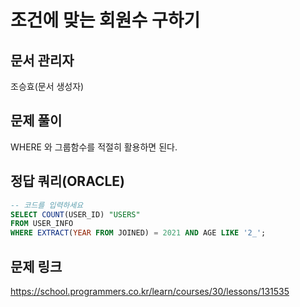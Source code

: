 # 조건에 맞는 회원수 구하기
## 문서 관리자
조승효(문서 생성자)
## 문제 풀이
WHERE 와 그룹함수를 적절히 활용하면 된다.
## 정답 쿼리(ORACLE)
``` sql
-- 코드를 입력하세요
SELECT COUNT(USER_ID) "USERS"
FROM USER_INFO
WHERE EXTRACT(YEAR FROM JOINED) = 2021 AND AGE LIKE '2_';
```
## 문제 링크
https://school.programmers.co.kr/learn/courses/30/lessons/131535